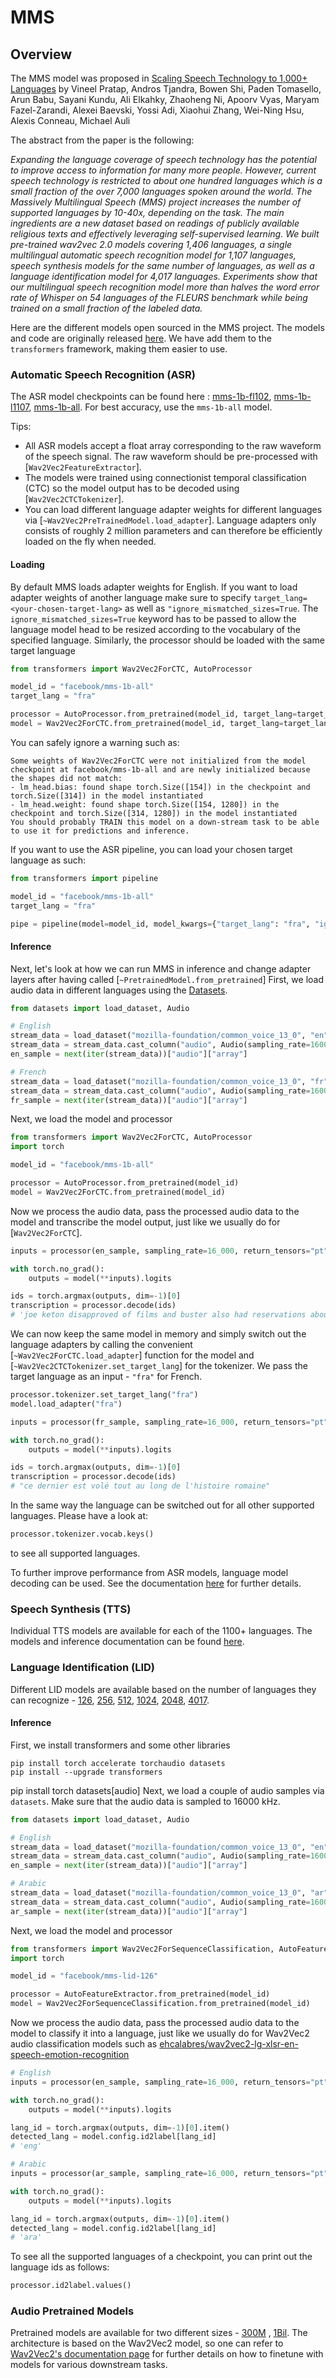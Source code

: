 <!--Copyright 2023 The HuggingFace Team. All rights reserved.

Licensed under the Apache License, Version 2.0 (the "License"); you may not use this file except in compliance with
the License. You may obtain a copy of the License at

http://www.apache.org/licenses/LICENSE-2.0

Unless required by applicable law or agreed to in writing, software distributed under the License is distributed on
an "AS IS" BASIS, WITHOUT WARRANTIES OR CONDITIONS OF ANY KIND, either express or implied. See the License for the
specific language governing permissions and limitations under the License.

⚠️ Note that this file is in Markdown but contain specific syntax for our doc-builder (similar to MDX) that may not be
rendered properly in your Markdown viewer.

-->

# MMS

## Overview

The MMS model was proposed in [Scaling Speech Technology to 1,000+ Languages](https://arxiv.org/abs/2305.13516) 
by Vineel Pratap, Andros Tjandra, Bowen Shi, Paden Tomasello, Arun Babu, Sayani Kundu, Ali Elkahky, Zhaoheng Ni, Apoorv Vyas, Maryam Fazel-Zarandi, Alexei Baevski, Yossi Adi, Xiaohui Zhang, Wei-Ning Hsu, Alexis Conneau, Michael Auli

The abstract from the paper is the following:

*Expanding the language coverage of speech technology has the potential to improve access to information for many more people. 
However, current speech technology is restricted to about one hundred languages which is a small fraction of the over 7,000
languages spoken around the world. 
The Massively Multilingual Speech (MMS) project increases the number of supported languages by 10-40x, depending on the task. 
The main ingredients are a new dataset based on readings of publicly available religious texts and effectively leveraging
self-supervised learning. We built pre-trained wav2vec 2.0 models covering 1,406 languages, 
a single multilingual automatic speech recognition model for 1,107 languages, speech synthesis models 
for the same number of languages, as well as a language identification model for 4,017 languages. 
Experiments show that our multilingual speech recognition model more than halves the word error rate of 
Whisper on 54 languages of the FLEURS benchmark while being trained on a small fraction of the labeled data.*

Here are the different models open sourced in the MMS project. The models and code are originally released [here](https://github.com/facebookresearch/fairseq/tree/main/examples/mms). We have add them to the `transformers` framework, making them easier to use.

### Automatic Speech Recognition (ASR)

The ASR model checkpoints  can be found here : [mms-1b-fl102](https://huggingface.co/facebook/mms-1b-fl102), [mms-1b-l1107](https://huggingface.co/facebook/mms-1b-l1107), [mms-1b-all](https://huggingface.co/facebook/mms-1b-all). For best accuracy, use the `mms-1b-all` model. 

Tips:

- All ASR models accept a float array corresponding to the raw waveform of the speech signal. The raw waveform should be pre-processed with [`Wav2Vec2FeatureExtractor`].
- The models were trained using connectionist temporal classification (CTC) so the model output has to be decoded using
  [`Wav2Vec2CTCTokenizer`].
- You can load different language adapter weights for different languages via [`~Wav2Vec2PreTrainedModel.load_adapter`]. Language adapters only consists of roughly 2 million parameters 
  and can therefore be efficiently loaded on the fly when needed.

#### Loading

By default MMS loads adapter weights for English. If you want to load adapter weights of another language 
make sure to specify `target_lang=<your-chosen-target-lang>` as well as `"ignore_mismatched_sizes=True`.
The `ignore_mismatched_sizes=True` keyword has to be passed to allow the language model head to be resized according
to the vocabulary of the specified language.
Similarly, the processor should be loaded with the same target language

```py
from transformers import Wav2Vec2ForCTC, AutoProcessor

model_id = "facebook/mms-1b-all"
target_lang = "fra"

processor = AutoProcessor.from_pretrained(model_id, target_lang=target_lang)
model = Wav2Vec2ForCTC.from_pretrained(model_id, target_lang=target_lang, ignore_mismatched_sizes=True)
```

<Tip>

You can safely ignore a warning such as:

```text
Some weights of Wav2Vec2ForCTC were not initialized from the model checkpoint at facebook/mms-1b-all and are newly initialized because the shapes did not match:
- lm_head.bias: found shape torch.Size([154]) in the checkpoint and torch.Size([314]) in the model instantiated
- lm_head.weight: found shape torch.Size([154, 1280]) in the checkpoint and torch.Size([314, 1280]) in the model instantiated
You should probably TRAIN this model on a down-stream task to be able to use it for predictions and inference.
```

</Tip>

If you want to use the ASR pipeline, you can load your chosen target language as such:

```py
from transformers import pipeline

model_id = "facebook/mms-1b-all"
target_lang = "fra"

pipe = pipeline(model=model_id, model_kwargs={"target_lang": "fra", "ignore_mismatched_sizes": True})
```

#### Inference

Next, let's look at how we can run MMS in inference and change adapter layers after having called [`~PretrainedModel.from_pretrained`]
First, we load audio data in different languages using the [Datasets](https://github.com/huggingface/datasets).

```py
from datasets import load_dataset, Audio

# English
stream_data = load_dataset("mozilla-foundation/common_voice_13_0", "en", split="test", streaming=True)
stream_data = stream_data.cast_column("audio", Audio(sampling_rate=16000))
en_sample = next(iter(stream_data))["audio"]["array"]

# French
stream_data = load_dataset("mozilla-foundation/common_voice_13_0", "fr", split="test", streaming=True)
stream_data = stream_data.cast_column("audio", Audio(sampling_rate=16000))
fr_sample = next(iter(stream_data))["audio"]["array"]
```

Next, we load the model and processor

```py
from transformers import Wav2Vec2ForCTC, AutoProcessor
import torch

model_id = "facebook/mms-1b-all"

processor = AutoProcessor.from_pretrained(model_id)
model = Wav2Vec2ForCTC.from_pretrained(model_id)
```

Now we process the audio data, pass the processed audio data to the model and transcribe the model output,
just like we usually do for [`Wav2Vec2ForCTC`].

```py
inputs = processor(en_sample, sampling_rate=16_000, return_tensors="pt")

with torch.no_grad():
    outputs = model(**inputs).logits

ids = torch.argmax(outputs, dim=-1)[0]
transcription = processor.decode(ids)
# 'joe keton disapproved of films and buster also had reservations about the media'
```

We can now keep the same model in memory and simply switch out the language adapters by
calling the convenient [`~Wav2Vec2ForCTC.load_adapter`] function for the model and [`~Wav2Vec2CTCTokenizer.set_target_lang`] for the tokenizer.
We pass the target language as an input - `"fra"` for French.

```py
processor.tokenizer.set_target_lang("fra")
model.load_adapter("fra")

inputs = processor(fr_sample, sampling_rate=16_000, return_tensors="pt")

with torch.no_grad():
    outputs = model(**inputs).logits

ids = torch.argmax(outputs, dim=-1)[0]
transcription = processor.decode(ids)
# "ce dernier est volé tout au long de l'histoire romaine"
```

In the same way the language can be switched out for all other supported languages. Please have a look at:

```py
processor.tokenizer.vocab.keys()
```

to see all supported languages.

To further improve performance from ASR models, language model decoding can be used. See the documentation [here](https://huggingface.co/facebook/mms-1b-all) for further details.  

### Speech Synthesis (TTS)

Individual TTS models are available for each of the 1100+ languages. The models and inference documentation can be found [here](https://huggingface.co/facebook/mms-tts).

### Language Identification (LID)

Different LID models are available based on the number of languages they can recognize - [126](https://huggingface.co/facebook/mms-lid-126), [256](https://huggingface.co/facebook/mms-lid-256), [512](https://huggingface.co/facebook/mms-lid-512), [1024](https://huggingface.co/facebook/mms-lid-1024), [2048](https://huggingface.co/facebook/mms-lid-2048), [4017](https://huggingface.co/facebook/mms-lid-4017). 

#### Inference
First, we install transformers and some other libraries
```
pip install torch accelerate torchaudio datasets
pip install --upgrade transformers
````
pip install torch datasets[audio]
Next, we load a couple of audio samples via `datasets`. Make sure that the audio data is sampled to 16000 kHz.

```py
from datasets import load_dataset, Audio

# English
stream_data = load_dataset("mozilla-foundation/common_voice_13_0", "en", split="test", streaming=True)
stream_data = stream_data.cast_column("audio", Audio(sampling_rate=16000))
en_sample = next(iter(stream_data))["audio"]["array"]

# Arabic
stream_data = load_dataset("mozilla-foundation/common_voice_13_0", "ar", split="test", streaming=True)
stream_data = stream_data.cast_column("audio", Audio(sampling_rate=16000))
ar_sample = next(iter(stream_data))["audio"]["array"]
```

Next, we load the model and processor

```py
from transformers import Wav2Vec2ForSequenceClassification, AutoFeatureExtractor
import torch

model_id = "facebook/mms-lid-126"

processor = AutoFeatureExtractor.from_pretrained(model_id)
model = Wav2Vec2ForSequenceClassification.from_pretrained(model_id)
```

Now we process the audio data, pass the processed audio data to the model to classify it into a language, just like we usually do for Wav2Vec2 audio classification models such as [ehcalabres/wav2vec2-lg-xlsr-en-speech-emotion-recognition](https://huggingface.co/harshit345/xlsr-wav2vec-speech-emotion-recognition)

```py
# English
inputs = processor(en_sample, sampling_rate=16_000, return_tensors="pt")

with torch.no_grad():
    outputs = model(**inputs).logits

lang_id = torch.argmax(outputs, dim=-1)[0].item()
detected_lang = model.config.id2label[lang_id]
# 'eng'

# Arabic
inputs = processor(ar_sample, sampling_rate=16_000, return_tensors="pt")

with torch.no_grad():
    outputs = model(**inputs).logits

lang_id = torch.argmax(outputs, dim=-1)[0].item()
detected_lang = model.config.id2label[lang_id]
# 'ara'
```

To see all the supported languages of a checkpoint, you can print out the language ids as follows:
```py
processor.id2label.values()
```

### Audio Pretrained Models

Pretrained models are available for two different sizes - [300M](https://huggingface.co/facebook/mms-300m) , [1Bil](https://huggingface.co/facebook/mms-1b). The architecture is based on the Wav2Vec2 model, so one can refer to [Wav2Vec2's documentation page](wav2vec2) for further details on how to finetune with models for various downstream tasks.
